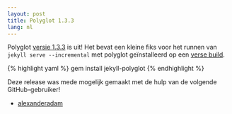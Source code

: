 ```yaml
---
layout: post
title: Polyglot 1.3.3
lang: nl
---
```


Polyglot [versie 1.3.3](https://rubygems.org/gems/jekyll-polyglot/versions/1.3.3) is uit! Het bevat een kleine fiks voor het runnen van `jekyll serve --incremental` met polyglot geïnstalleerd op een [verse build](https://github.com/untra/polyglot/issues/89).

{% highlight yaml %}
gem install jekyll-polyglot
{% endhighlight %}

Deze release was mede mogelijk gemaakt met de hulp van de volgende GitHub-gebruiker!
* [alexanderadam](https://github.com/alexanderadam)
